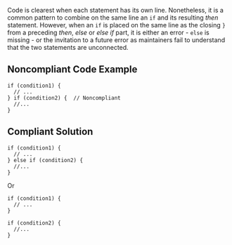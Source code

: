
Code is clearest when each statement has its own line. Nonetheless, it is a common pattern to combine on the same line an `if` and its resulting *then* statement. However, when an `if` is placed on the same line as the closing `}` from a preceding *then*, *else* or *else if* part, it is either an error - `else` is missing - or the invitation to a future error as maintainers fail to understand that the two statements are unconnected.

## Noncompliant Code Example


    if (condition1) {
      // ...
    } if (condition2) {  // Noncompliant
      //...
    }


## Compliant Solution


    if (condition1) {
      // ...
    } else if (condition2) {
      //...
    }


Or


    if (condition1) {
      // ...
    }
    
    if (condition2) {
      //...
    }

